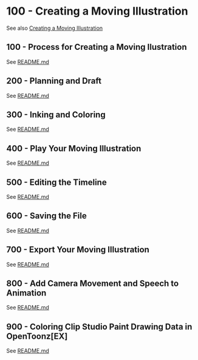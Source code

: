 # 100 - Creating a Moving Illustration

See also [Creating a Moving Illustration](https://tips.clip-studio.com/en-us/series/4)

## 100 - Process for Creating a Moving Ilustration

See [README.md](./100/README.md)

## 200 - Planning and Draft

See [README.md](./200/README.md)

## 300 - Inking and Coloring

See [README.md](./300/README.md)

## 400 - Play Your Moving Illustration

See [README.md](./400/README.md)

## 500 - Editing the Timeline

See [README.md](./500/README.md)

## 600 - Saving the File

See [README.md](./600/README.md)

## 700 - Export Your Moving Illustration

See [README.md](./700/README.md)

## 800 - Add Camera Movement and Speech to Animation

See [README.md](./800/README.md)

## 900 - Coloring Clip Studio Paint Drawing Data in OpenToonz[EX]

See [README.md](./900/README.md)

